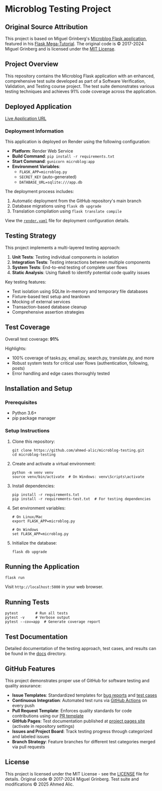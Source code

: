 # Microblog Testing Project

## Original Source Attribution

This project is based on Miguel Grinberg's [Microblog Flask application](https://github.com/miguelgrinberg/microblog), featured in his [Flask Mega-Tutorial](https://blog.miguelgrinberg.com/post/the-flask-mega-tutorial-part-i-hello-world). The original code is © 2017-2024 Miguel Grinberg and is licensed under the [MIT License](LICENSE).

## Project Overview

This repository contains the Microblog Flask application with an enhanced, comprehensive test suite developed as part of a Software Verification, Validation, and Testing course project. The test suite demonstrates various testing techniques and achieves 91% code coverage across the application.

## Deployed Application

[Live Application URL](https://microblog-testing.onrender.com) 

### Deployment Information

This application is deployed on Render using the following configuration:

- **Platform**: Render Web Service
- **Build Command**: `pip install -r requirements.txt`
- **Start Command**: `gunicorn microblog:app`
- **Environment Variables**:
  - `FLASK_APP=microblog.py`
  - `SECRET_KEY` (auto-generated)
  - `DATABASE_URL=sqlite:///app.db`

The deployment process includes:
1. Automatic deployment from the GitHub repository's main branch
2. Database migrations using `flask db upgrade`
3. Translation compilation using `flask translate compile`

View the [`render.yaml`](render.yaml) file for deployment configuration details.

## Testing Strategy

This project implements a multi-layered testing approach:

1. **Unit Tests**: Testing individual components in isolation
2. **Integration Tests**: Testing interactions between multiple components
3. **System Tests**: End-to-end testing of complete user flows
4. **Static Analysis**: Using flake8 to identify potential code quality issues

Key testing features:
- Test isolation using SQLite in-memory and temporary file databases
- Fixture-based test setup and teardown
- Mocking of external services
- Transaction-based database cleanup
- Comprehensive assertion strategies

## Test Coverage

Overall test coverage: **91%**

Highlights:
- 100% coverage of tasks.py, email.py, search.py, translate.py, and more
- Robust system tests for critical user flows (authentication, following, posts)
- Error handling and edge cases thoroughly tested

## Installation and Setup

### Prerequisites

- Python 3.6+
- pip package manager

### Setup Instructions

1. Clone this repository:
   ```
   git clone https://github.com/ahmed-alic/microblog-testing.git
   cd microblog-testing
   ```

2. Create and activate a virtual environment:
   ```
   python -m venv venv
   source venv/bin/activate  # On Windows: venv\Scripts\activate
   ```

3. Install dependencies:
   ```
   pip install -r requirements.txt
   pip install -r requirements-test.txt  # For testing dependencies
   ```

4. Set environment variables:
   ```
   # On Linux/Mac
   export FLASK_APP=microblog.py
   
   # On Windows
   set FLASK_APP=microblog.py
   ```

5. Initialize the database:
   ```
   flask db upgrade
   ```

## Running the Application

```
flask run
```

Visit `http://localhost:5000` in your web browser.

## Running Tests

```
pytest        # Run all tests
pytest -v     # Verbose output
pytest --cov=app  # Generate coverage report
```

## Test Documentation

Detailed documentation of the testing approach, test cases, and results can be found in the [docs](docs/) directory.

## GitHub Features

This project demonstrates proper use of GitHub for software testing and quality assurance:

- **Issue Templates**: Standardized templates for [bug reports](.github/ISSUE_TEMPLATE/bug_report.md) and [test cases](.github/ISSUE_TEMPLATE/test_case.md)
- **Continuous Integration**: Automated test runs via [GitHub Actions](.github/workflows/run-tests.yml) on every push
- **Pull Request Template**: Enforces quality standards for code contributions using our [PR template](.github/pull_request_template.md)
- **GitHub Pages**: Test documentation published at [project pages site](https://ahmed-alic.github.io/microblog-testing/) (activate in repository settings)
- **Issues and Project Board**: Track testing progress through categorized and labeled issues
- **Branch Strategy**: Feature branches for different test categories merged via pull requests

## License

This project is licensed under the MIT License - see the [LICENSE](LICENSE) file for details. Original code © 2017-2024 Miguel Grinberg. Test suite and modifications © 2025 Ahmed Alic.
